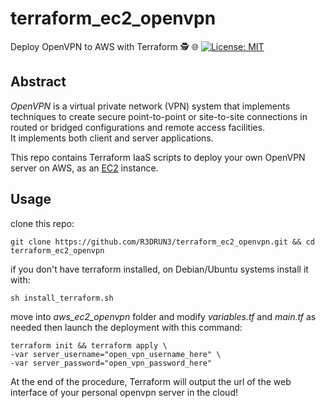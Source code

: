 # terraform_ec2_openvpn
Deploy OpenVPN to AWS with Terraform 🕵️ 🌐
[![License: MIT](https://img.shields.io/badge/License-MIT-yellow.svg)](https://opensource.org/licenses/MIT)


## Abstract
*OpenVPN* is a virtual private network (VPN) system that implements techniques to create secure point-to-point or site-to-site connections in routed or bridged configurations and remote access facilities. 
<br> It implements both client and server applications.

This repo contains Terraform IaaS scripts to deploy your own OpenVPN server on AWS, as an [EC2](https://aws.amazon.com/en/ec2/) instance.

## Usage

clone this repo:

```console
git clone https://github.com/R3DRUN3/terraform_ec2_openvpn.git && cd terraform_ec2_openvpn
```
if you don't have terraform installed, on Debian/Ubuntu systems install it with:

```console
sh install_terraform.sh
```
move into *aws_ec2_openvpn* folder and modify *variables.tf* and *main.tf* as needed
then launch the deployment with this command:


```console
terraform init && terraform apply \
-var server_username="open_vpn_username_here" \
-var server_password="open_vpn_password_here" 
```
At the end of the procedure, Terraform will output the url of the web interface of your personal openvpn server in the cloud!


